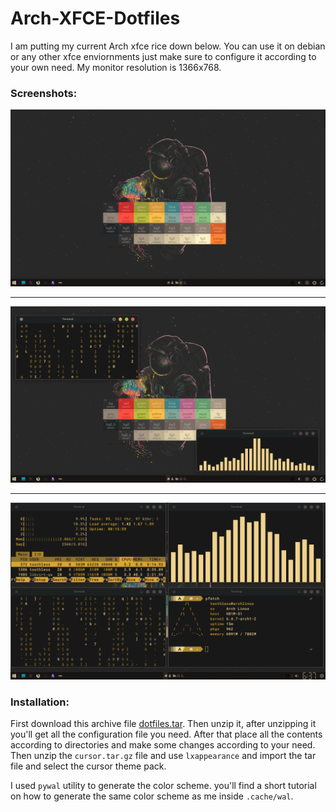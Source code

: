 # Arch-XFCE-Dotfiles
I am putting my current Arch xfce rice down below. You can use it on debian or any other xfce enviornments just make sure to configure it according to your own need. My monitor resolution is 1366x768.
<br>
### Screenshots:
![Desktop](.assets/screenshots/2023-08-03_15-15.png) <hr>
![With some utilities](.assets/screenshots/2023-08-03_15-13.png) <hr>
![Tilled Window](.assets/screenshots/2023-08-03_18-38.png)

### Installation:
First download this archive file [dotfiles.tar](). Then unzip it, after unzipping it you'll get all the configuration file you need. After that place all the contents according to directories and make some changes according to your need. Then unzip the `cursor.tar.gz` file and use `lxappearance` and import the tar file and select the cursor theme pack.

I used `pywal` utility to generate the color scheme. you'll find a short tutorial on how to generate the same color scheme as me inside `.cache/wal`.
